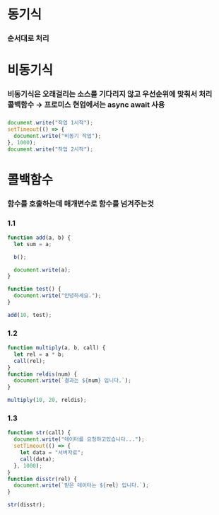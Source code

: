 # 동기식

### 순서대로 처리

# 비동기식

### 비동기식은 오래걸리는 소스를 기다리지 않고 우선순위에 맞춰서 처리<br> 콜백함수 → 프로미스 현업에서는 async await 사용

###

```js
document.write("작업 1시작");
setTimeout(() => {
  document.write("비동기 작업");
}, 1000);
document.write("작업 2시작");
```

# 콜백함수

### 함수를 호출하는데 매개변수로 함수를 넘겨주는것

### 1.1

```js
function add(a, b) {
  let sum = a;

  b();

  document.write(a);
}

function test() {
  document.write("안녕하세요.");
}

add(10, test);
```

### 1.2

```js
function multiply(a, b, call) {
  let rel = a * b;
  call(rel);
}
function reldis(num) {
  document.write(`결과는 ${num} 입니다.`);
}

multiply(10, 20, reldis);
```

### 1.3

```js
function str(call) {
  document.write("데이터를 요청하고있습니다...");
  setTimeout(() => {
    let data = "서버자료";
    call(data);
  }, 1000);
}
function disstr(rel) {
  document.write(`받은 데이터는 ${rel} 입니다.`);
}

str(disstr);
```
